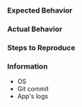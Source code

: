 ### Expected Behavior

### Actual Behavior

### Steps to Reproduce

### Information
 - OS
 - Git commit
 - App's logs

